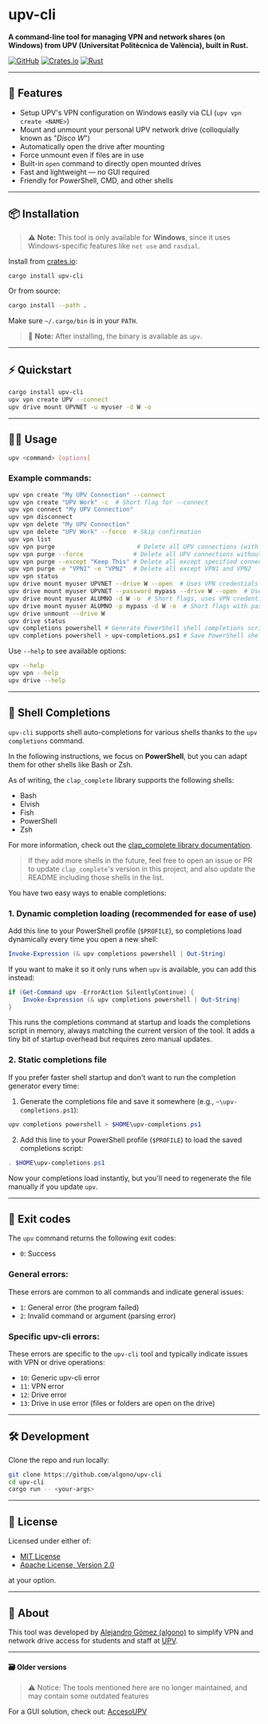 # upv-cli

**A command-line tool for managing VPN and network shares (on Windows) from UPV (Universitat Politècnica de València), built in Rust.**

[![GitHub](https://img.shields.io/badge/github-algono%2Fupv--cli-8da0cb?logo=github)](https://github.com/algono/upv-cli)
[![Crates.io](https://img.shields.io/crates/v/upv-cli.svg)](https://crates.io/crates/upv-cli)
[![Rust](https://img.shields.io/badge/Rust-D34516?logo=rust&logoColor=white)](https://www.rust-lang.org/)


---

## 🚀 Features

- Setup UPV's VPN configuration on Windows easily via CLI (`upv vpn create <NAME>`)
- Mount and unmount your personal UPV network drive (colloquially known as "_Disco W_")
- Automatically open the drive after mounting
- Force unmount even if files are in use
- Built-in `open` command to directly open mounted drives
- Fast and lightweight — no GUI required
- Friendly for PowerShell, CMD, and other shells

---

## 📦 Installation

> ⚠️ **Note:** This tool is only available for **Windows**, since it uses Windows-specific features like `net use` and `rasdial`.

Install from [crates.io](https://crates.io/crates/upv-cli):

```bash
cargo install upv-cli
```

Or from source:

```bash
cargo install --path .
```

Make sure `~/.cargo/bin` is in your `PATH`.

> 📝 **Note:** After installing, the binary is available as `upv`.

---

## ⚡ Quickstart

```bash
cargo install upv-cli
upv vpn create UPV --connect
upv drive mount UPVNET -u myuser -d W -o
```

---

## 🧑‍💻 Usage

```bash
upv <command> [options]
```

### Example commands:

```bash
upv vpn create "My UPV Connection" --connect
upv vpn create "UPV Work" -c  # Short flag for --connect
upv vpn connect "My UPV Connection"
upv vpn disconnect
upv vpn delete "My UPV Connection"
upv vpn delete "UPV Work" --force  # Skip confirmation
upv vpn list
upv vpn purge                       # Delete all UPV connections (with double confirmation)
upv vpn purge --force              # Delete all UPV connections without confirmation
upv vpn purge --except "Keep This" # Delete all except specified connections
upv vpn purge -e "VPN1" -e "VPN2"  # Delete all except VPN1 and VPN2
upv vpn status
upv drive mount myuser UPVNET --drive W --open  # Uses VPN credentials
upv drive mount myuser UPVNET --password mypass --drive W --open  # Uses explicit credentials
upv drive mount myuser ALUMNO -d W -o  # Short flags, uses VPN credentials
upv drive mount myuser ALUMNO -p mypass -d W -o  # Short flags with password
upv drive unmount --drive W
upv drive status
upv completions powershell # Generate PowerShell shell completions script
upv completions powershell > upv-completions.ps1 # Save PowerShell shell completions script to a file
```

Use `--help` to see available options:

```bash
upv --help
upv vpn --help
upv drive --help
```

---

## 🧩 Shell Completions

`upv-cli` supports shell auto-completions for various shells thanks to the `upv completions` command.

In the following instructions, we focus on **PowerShell**, but you can adapt them for other shells like Bash or Zsh.

As of writing, the `clap_complete` library supports the following shells:
- Bash
- Elvish
- Fish
- PowerShell
- Zsh

For more information, check out the [clap_complete library documentation](https://docs.rs/clap_complete/latest/clap_complete/).

> If they add more shells in the future, feel free to open an issue or PR to update `clap_complete`'s version in this project, and also update the README including those shells in the list.

You have two easy ways to enable completions:

### 1. Dynamic completion loading (recommended for ease of use)

Add this line to your PowerShell profile (`$PROFILE`), so completions load dynamically every time you open a new shell:

```powershell
Invoke-Expression (& upv completions powershell | Out-String)
```

If you want to make it so it only runs when `upv` is available, you can add this instead:

```powershell
if (Get-Command upv -ErrorAction SilentlyContinue) {
    Invoke-Expression (& upv completions powershell | Out-String)
}
```

This runs the completions command at startup and loads the completions script in memory, always matching the current version of the tool. It adds a tiny bit of startup overhead but requires zero manual updates.

### 2. Static completions file

If you prefer faster shell startup and don't want to run the completion generator every time:

1. Generate the completions file and save it somewhere (e.g., `~\upv-completions.ps1`):

```powershell
upv completions powershell > $HOME\upv-completions.ps1
```

2. Add this line to your PowerShell profile (`$PROFILE`) to load the saved completions script:

```powershell
. $HOME\upv-completions.ps1
```

Now your completions load instantly, but you'll need to regenerate the file manually if you update `upv`.

---

## 🚪 Exit codes

The `upv` command returns the following exit codes:

- `0`: Success

### General errors:

These errors are common to all commands and indicate general issues:

- `1`: General error (the program failed)
- `2`: Invalid command or argument (parsing error)

### Specific upv-cli errors:

These errors are specific to the `upv-cli` tool and typically indicate issues with VPN or drive operations:

- `10`: Generic upv-cli error
- `11`: VPN error
- `12`: Drive error
- `13`: Drive in use error (files or folders are open on the drive)

---

## 🛠️ Development

Clone the repo and run locally:

```bash
git clone https://github.com/algono/upv-cli
cd upv-cli
cargo run -- <your-args>
```

---

## 🧾 License

Licensed under either of:

* [MIT License](LICENSE-MIT)
* [Apache License, Version 2.0](LICENSE-APACHE)

at your option.

---

## 🙋 About

This tool was developed by [Alejandro Gómez (algono)](https://github.com/algono) to simplify VPN and network drive access for students and staff at [UPV](https://www.upv.es/index-en.html).

---

#### 🗃️ Older versions

> ⚠️ Notice: The tools mentioned here are no longer maintained, and may contain some outdated features

For a GUI solution, check out: [AccesoUPV](https://github.com/algono/AccesoUPV)
